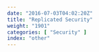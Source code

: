 ```yaml
---
date: "2016-07-03T04:02:20Z"
title: "Replicated Security"
weight: "1901"
categories: [ "Security" ]
index: "other"
---
```


